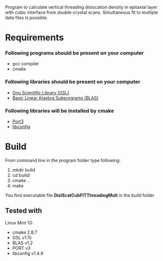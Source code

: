 Program to calculate vertical threading dislocation density in epitaxial layer
with cubic interface from double-crystal scans.
Simultaneous fit to multiple data files is possible.

# Requirements

### Following programs should be present on your computer
- gcc compiler
- cmake

### Following libraries should be present on your computer
- [Gnu Scientific Library (GSL)](http://www.gnu.org/software/gsl/)
- [Basic Linear Algebra Subprograms (BLAS)](http://www.netlib.org/blas/)

### Following libraries will be installed by cmake
- [Port3](http://www.netlib.org/port/)
- [libconfig](http://www.hyperrealm.com/libconfig/)

# Build
From command line in the program folder type following:

1. mkdir build
2. cd build/
3. cmake ..
4. make

You find executable file **DislScatCubFITThreadingMult** in the *build* folder

## Tested with
Linux Mint 13:
- cmake 2.8.7
- GSL v1.15
- BLAS v1.2
- PORT v3
- libconfig v1.4.9
